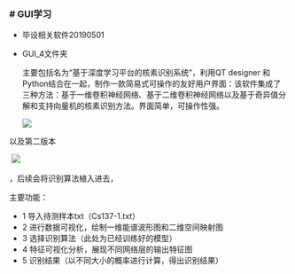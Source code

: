 ### # GUI学习

* 毕设相关软件20190501

* GUI_4文件夹

  主要包括名为“基于深度学习平台的核素识别系统”，利用QT designer 和 Python结合在一起，制作一款简易式可操作的友好用户界面：该软件集成了三种方法：基于一维卷积神经网络、基于二维卷积神经网络以及基于奇异值分解和支持向量机的核素识别方法。界面简单，可操作性强。
  
  ![](../GUI_4/imgs/software-1.png)

以及第二版本

​		![](../GUI_4/imgs/software-2.png)

，后续会将识别算法植入进去，

主要功能：

* 1 导入待测样本txt（Cs137-1.txt）
* 2 进行数据可视化，绘制一维能谱波形图和二维空间映射图
* 3 选择识别算法（此处为已经训练好的模型）
* 4 特征可视化分析，展现不同网络层的输出特征图
* 5 识别结果（以不同大小的概率进行计算，得出识别结果）